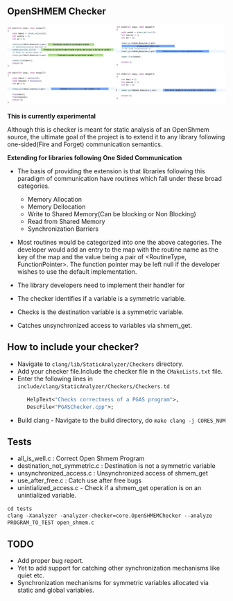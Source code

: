 ## OpenSHMEM Checker

![alt text](./checker.png)

**This is currently experimental**

Although this is checker is meant for static analysis of an OpenShmem source, the ultimate goal of the project is to extend it to any library following one-sided(Fire and Forget) communication semantics. 

**Extending for libraries following One Sided Communication**

- The basis of providing the extension is that libraries following this paradigm of communication have routines which fall under these  broad categories.
    - Memory Allocation
    - Memory Dellocation
    - Write to Shared Memory(Can be blocking or Non Blocking)
    - Read from Shared Memory
    - Synchronization Barriers
- Most routines would be categorized into one the above categories. The developer would add an entry to the map with the routine name as the
key of the map and the value being a pair of <RoutineType, FunctionPointer>. The function pointer may be left null if the developer wishes to use the default implementation.  

- The library developers need to implement their handler for  

- The checker identifies if a variable is a symmetric variable.
- Checks is the destination variable is a symmetric variable.
- Catches unsynchronized access to variables via shmem_get.

## How to include your checker?
- Navigate to `clang/lib/StaticAnalyzer/Checkers` directory.
- Add your checker file.Include the checker file in the `CMakeLists.txt` file.
- Enter the following lines in `include/clang/StaticAnalyzer/Checkers/Checkers.td`
    ```def PGASChecker : Checker<"PGASChecker">,
       HelpText<"Checks correctness of a PGAS program">,
       DescFile<"PGASChecker.cpp">;
    ```
- Build clang - Navigate to the build directory, do `make clang -j CORES_NUM`

## Tests

- all_is_well.c : Correct Open Shmem Program
- destination_not_symmetric.c : Destination is not a symmetric variable
- unsynchronized_access.c : Unsynchronized access of shmem_get
- use_after_free.c : Catch use after free bugs
- unintialized_access.c - Check if a shmem_get operation is on an unintialized variable. 

```
cd tests
clang -Xanalyzer -analyzer-checker=core.OpenSHMEMChecker --analyze PROGRAM_TO_TEST open_shmem.c
```

## TODO

- Add proper bug report.
- Yet to add support for catching other synchronization mechanisms like quiet etc. 
- Synchronization mechanisms for symmetric variables allocated via static and global variables. 
